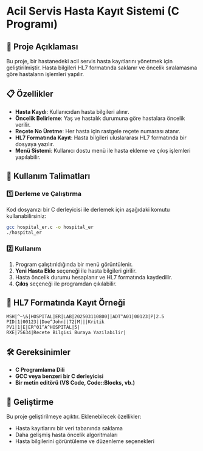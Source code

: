 # Acil Servis Hasta Kayıt Sistemi (C Programı)

## 📌 Proje Açıklaması
Bu proje, bir hastanedeki acil servis hasta kayıtlarını yönetmek için geliştirilmiştir. Hasta bilgileri HL7 formatında saklanır ve öncelik sıralamasına göre hastaların işlemleri yapılır.

## 📋 Özellikler
- **Hasta Kaydı**: Kullanıcıdan hasta bilgileri alınır.
- **Öncelik Belirleme**: Yaş ve hastalık durumuna göre hastalara öncelik verilir.
- **Reçete No Üretme**: Her hasta için rastgele reçete numarası atanır.
- **HL7 Formatında Kayıt**: Hasta bilgileri uluslararası HL7 formatında bir dosyaya yazılır.
- **Menü Sistemi**: Kullanıcı dostu menü ile hasta ekleme ve çıkış işlemleri yapılabilir.

## 🏥 Kullanım Talimatları

### 1️⃣ Derleme ve Çalıştırma
Kod dosyanızı bir C derleyicisi ile derlemek için aşağıdaki komutu kullanabilirsiniz:
```bash
gcc hospital_er.c -o hospital_er
./hospital_er
```

### 2️⃣ Kullanım
1. Program çalıştırıldığında bir menü görüntülenir.
2. **Yeni Hasta Ekle** seçeneği ile hasta bilgileri girilir.
3. Hasta öncelik durumu hesaplanır ve HL7 formatında kaydedilir.
4. **Çıkış** seçeneği ile programdan çıkılabilir.

## 📄 HL7 Formatında Kayıt Örneği
```
MSH|^~\&|HOSPITAL|ER|LAB|202503110800||ADT^A01|00123|P|2.5
PID|1|00123||Doe^John||72|M|||Kritik
PV1|1|E|ER^01^A^HOSPITAL|5|
RXE|75634|Recete Bilgisi Buraya Yazilabilir|
```

## 🛠 Gereksinimler
- **C Programlama Dili**
- **GCC veya benzeri bir C derleyicisi**
- **Bir metin editörü (VS Code, Code::Blocks, vb.)**

## 📌 Geliştirme
Bu proje geliştirilmeye açıktır. Eklenebilecek özellikler:
- Hasta kayıtlarını bir veri tabanında saklama
- Daha gelişmiş hasta öncelik algoritmaları
- Hasta bilgilerini görüntüleme ve düzenleme seçenekleri



